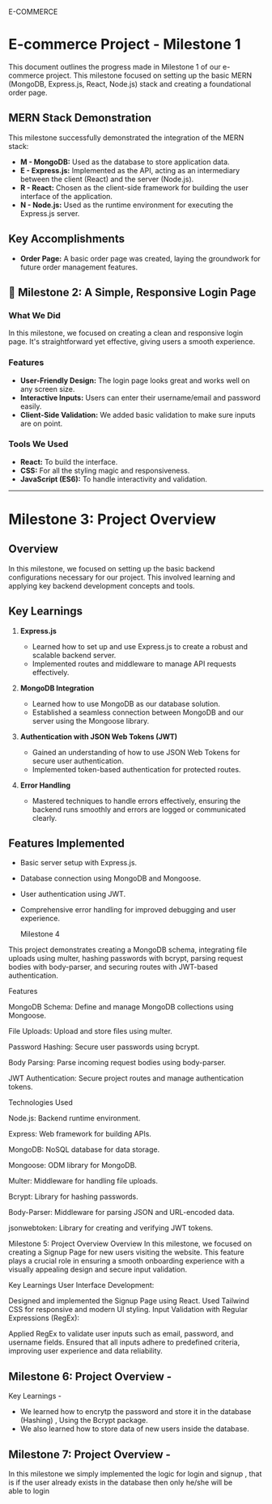 E-COMMERCE 

# E-commerce Project - Milestone 1

This document outlines the progress made in Milestone 1 of our e-commerce project. This milestone focused on setting up the basic MERN (MongoDB, Express.js, React, Node.js) stack and creating a foundational order page.

## MERN Stack Demonstration

This milestone successfully demonstrated the integration of the MERN stack:

*   **M - MongoDB:** Used as the database to store application data.
*   **E - Express.js:** Implemented as the API, acting as an intermediary between the client (React) and the server (Node.js).
*   **R - React:** Chosen as the client-side framework for building the user interface of the application.
*   **N - Node.js:** Used as the runtime environment for executing the Express.js server.

## Key Accomplishments

*   **Order Page:** A basic order page was created, laying the groundwork for future order management features.

## 🔑 Milestone 2: A Simple, Responsive Login Page

### What We Did
In this milestone, we focused on creating a clean and responsive login page. It's straightforward yet effective, giving users a smooth experience.

### Features
- **User-Friendly Design:** The login page looks great and works well on any screen size.
- **Interactive Inputs:** Users can enter their username/email and password easily.
- **Client-Side Validation:** We added basic validation to make sure inputs are on point.

### Tools We Used
- **React:** To build the interface.
- **CSS:** For all the styling magic and responsiveness.
- **JavaScript (ES6):** To handle interactivity and validation.

---
# Milestone 3: Project Overview

## Overview
In this milestone, we focused on setting up the basic backend configurations necessary for our project. This involved learning and applying key backend development concepts and tools.

## Key Learnings

1. **Express.js**
   - Learned how to set up and use Express.js to create a robust and scalable backend server.
   - Implemented routes and middleware to manage API requests effectively.

2. **MongoDB Integration**
   - Learned how to use MongoDB as our database solution.
   - Established a seamless connection between MongoDB and our server using the Mongoose library.

3. **Authentication with JSON Web Tokens (JWT)**
   - Gained an understanding of how to use JSON Web Tokens for secure user authentication.
   - Implemented token-based authentication for protected routes.

4. **Error Handling**
   - Mastered techniques to handle errors effectively, ensuring the backend runs smoothly and errors are logged or communicated clearly.

## Features Implemented
- Basic server setup with Express.js.
- Database connection using MongoDB and Mongoose.
- User authentication using JWT.
- Comprehensive error handling for improved debugging and user experience.

  Milestone 4

This project demonstrates creating a MongoDB schema, integrating file uploads using multer, hashing passwords with bcrypt, parsing request bodies with body-parser, and securing routes with JWT-based authentication.

Features

MongoDB Schema: Define and manage MongoDB collections using Mongoose.

File Uploads: Upload and store files using multer.

Password Hashing: Secure user passwords using bcrypt.

Body Parsing: Parse incoming request bodies using body-parser.

JWT Authentication: Secure project routes and manage authentication tokens.

Technologies Used

Node.js: Backend runtime environment.

Express: Web framework for building APIs.

MongoDB: NoSQL database for data storage.

Mongoose: ODM library for MongoDB.

Multer: Middleware for handling file uploads.

Bcrypt: Library for hashing passwords.

Body-Parser: Middleware for parsing JSON and URL-encoded data.

jsonwebtoken: Library for creating and verifying JWT tokens.



Milestone 5: Project Overview
Overview
In this milestone, we focused on creating a Signup Page for new users visiting the website. This feature plays a crucial role in ensuring a smooth onboarding experience with a visually appealing design and secure input validation.

Key Learnings
User Interface Development:

Designed and implemented the Signup Page using React.
Used Tailwind CSS for responsive and modern UI styling.
Input Validation with Regular Expressions (RegEx):

Applied RegEx to validate user inputs such as email, password, and username fields.
Ensured that all inputs adhere to predefined criteria, improving user experience and data reliability.

## Milestone 6: Project Overview -

Key Learnings -

- We learned how to encrytp the password and store it in the database (Hashing) , Using the Bcrypt package.
- We also learned how to store data of new users inside the database.


## Milestone 7: Project Overview - 

In this milestone we simply implemented the logic for login and signup , that is if the user already exists in the database then only he/she will be able to login

